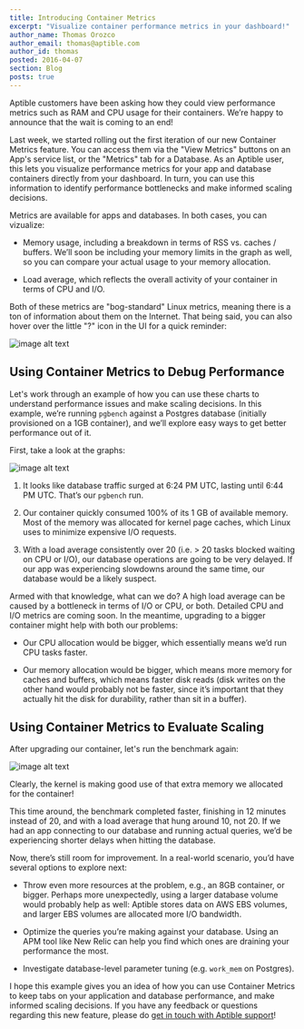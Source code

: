 ```yaml
---
title: Introducing Container Metrics
excerpt: "Visualize container performance metrics in your dashboard!"
author_name: Thomas Orozco
author_email: thomas@aptible.com
author_id: thomas
posted: 2016-04-07
section: Blog
posts: true
---
```


Aptible customers have been asking how they could view performance metrics such as RAM and CPU usage for their containers. We’re happy to announce that the wait is coming to an end!

Last week, we started rolling out the first iteration of our new Container Metrics feature. You can access them via the "View Metrics" buttons on an App's service list, or the "Metrics" tab for a Database. As an Aptible user, this lets you visualize performance metrics for your app and database containers directly from your dashboard. In turn, you can use this information to identify performance bottlenecks and make informed scaling decisions.

Metrics are available for apps and databases. In both cases, you can vizualize:

  * Memory usage, including a breakdown in terms of RSS vs. caches / buffers. We’ll soon be including your memory limits in the graph as well, so you can compare your actual usage to your memory allocation.

  * Load average, which reflects the overall activity of your container in terms of CPU and I/O.

Both of these metrics are "bog-standard" Linux metrics, meaning there is a ton of information about them on the Internet. That being said, you can also hover over the little "?" icon in the UI for a quick reminder:

![image alt text][0]

## Using Container Metrics to Debug Performance
Let's work through an example of how you can use these charts to understand performance issues and make scaling decisions. In this example, we’re running `pgbench` against a Postgres database (initially provisioned on a 1GB container), and we’ll explore easy ways to get better performance out of it.

First, take a look at the graphs:

![image alt text][1]

  1. It looks like database traffic surged at 6:24 PM UTC, lasting until 6:44 PM UTC. That’s our `pgbench` run.

  2. Our container quickly consumed 100% of its 1 GB of available memory. Most of the memory was allocated for kernel page caches, which Linux uses to minimize expensive I/O requests.

  3. With a load average consistently over 20 (i.e. > 20 tasks blocked waiting on CPU or I/O), our database operations are going to be very delayed. If our app was experiencing slowdowns around the same time, our database would be a likely suspect.

Armed with that knowledge, what can we do? A high load average can be caused by a bottleneck in terms of I/O or CPU, or both. Detailed CPU and I/O metrics are coming soon. In the meantime, upgrading to a bigger container might help with both our problems:

  * Our CPU allocation would be bigger, which essentially means we’d run CPU tasks faster.

  * Our memory allocation would be bigger, which means more memory for caches and buffers, which means faster disk reads (disk writes on the other hand would probably not be faster, since it’s important that they actually hit the disk for durability, rather than sit in a buffer).

## Using Container Metrics to Evaluate Scaling
After upgrading our container, let's run the benchmark again:

![image alt text][2]

Clearly, the kernel is making good use of that extra memory we allocated for the container!

This time around, the benchmark completed faster, finishing in 12 minutes instead of 20, and with a load average that hung around 10, not 20. If we had an app connecting to our database and running actual queries, we’d be experiencing shorter delays when hitting the database.

Now, there’s still room for improvement. In a real-world scenario, you’d have several options to explore next:

  * Throw even more resources at the problem, e.g., an 8GB container, or bigger. Perhaps more unexpectedly, using a larger database volume would probably help as well: Aptible stores data on AWS EBS volumes, and larger EBS volumes are allocated more I/O bandwidth.

  * Optimize the queries you’re making against your database. Using an APM tool like New Relic can help you find which ones are draining your performance the most.

  * Investigate database-level parameter tuning (e.g. `work_mem` on Postgres). 

I hope this example gives you an idea of how you can use Container Metrics to keep tabs on your application and database performance, and make informed scaling decisions. If you have any feedback or questions regarding this new feature, please do [get in touch with Aptible support][3]!

  [0]: /blog/assets/introducing-container-metrics/memory.png
  [1]: /blog/assets/introducing-container-metrics/ui.png
  [2]: /blog/assets/introducing-container-metrics/scaling.png
  [3]: http://contact.aptible.com
